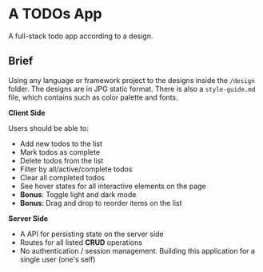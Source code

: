 # A TODOs App

A full-stack todo app according to a design.

## Brief

Using any language or framework project to the designs inside the `/design` folder. The designs are in JPG static format. There is also a `style-guide.md` file, which contains  such as color palette and fonts.

**Client Side**

Users should be able to:

-   Add new todos to the list
-   Mark todos as complete
-   Delete todos from the list
-   Filter by all/active/complete todos
-   Clear all completed todos
-   See hover states for all interactive elements on the page
-   **Bonus**: Toggle light and dark mode
-   **Bonus**: Drag and drop to reorder items on the list

**Server Side**

-   A API for persisting state on the server side
-   Routes for all listed **CRUD** operations
-   No authentication / session management. Building this application for a single user (one's self)
